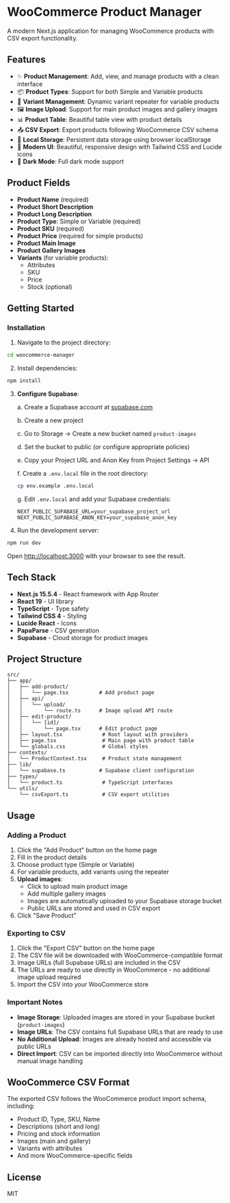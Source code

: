 # WooCommerce Product Manager

A modern Next.js application for managing WooCommerce products with CSV export functionality.

## Features

- ✨ **Product Management**: Add, view, and manage products with a clean interface
- 📦 **Product Types**: Support for both Simple and Variable products
- 🔄 **Variant Management**: Dynamic variant repeater for variable products
- 🖼️ **Image Upload**: Support for main product images and gallery images
- 📊 **Product Table**: Beautiful table view with product details
- 📤 **CSV Export**: Export products following WooCommerce CSV schema
- 💾 **Local Storage**: Persistent data storage using browser localStorage
- 🎨 **Modern UI**: Beautiful, responsive design with Tailwind CSS and Lucide icons
- 🌙 **Dark Mode**: Full dark mode support

## Product Fields

- **Product Name** (required)
- **Product Short Description**
- **Product Long Description**
- **Product Type**: Simple or Variable (required)
- **Product SKU** (required)
- **Product Price** (required for simple products)
- **Product Main Image**
- **Product Gallery Images**
- **Variants** (for variable products):
  - Attributes
  - SKU
  - Price
  - Stock (optional)

## Getting Started

### Installation

1. Navigate to the project directory:
```bash
cd woocommerce-manager
```
2. Install dependencies:
```bash
npm install
```

3. **Configure Supabase**:

   a. Create a Supabase account at [supabase.com](https://supabase.com)

   b. Create a new project

   c. Go to Storage → Create a new bucket named `product-images`

   d. Set the bucket to public (or configure appropriate policies)
   
   e. Copy your Project URL and Anon Key from Project Settings → API
   
   f. Create a `.env.local` file in the root directory:
   ```bash
   cp env.example .env.local
   ```
   
   g. Edit `.env.local` and add your Supabase credentials:
   ```env
   NEXT_PUBLIC_SUPABASE_URL=your_supabase_project_url
   NEXT_PUBLIC_SUPABASE_ANON_KEY=your_supabase_anon_key
   ```

4. Run the development server:
```bash
npm run dev
```

Open [http://localhost:3000](http://localhost:3000) with your browser to see the result.

## Tech Stack

- **Next.js 15.5.4** - React framework with App Router
- **React 19** - UI library
- **TypeScript** - Type safety
- **Tailwind CSS 4** - Styling
- **Lucide React** - Icons
- **PapaParse** - CSV generation
- **Supabase** - Cloud storage for product images

## Project Structure

```
src/
├── app/
│   ├── add-product/
│   │   └── page.tsx          # Add product page
│   ├── api/
│   │   └── upload/
│   │       └── route.ts      # Image upload API route
│   ├── edit-product/
│   │   └── [id]/
│   │       └── page.tsx      # Edit product page
│   ├── layout.tsx             # Root layout with providers
│   ├── page.tsx               # Main page with product table
│   └── globals.css            # Global styles
├── contexts/
│   └── ProductContext.tsx     # Product state management
├── lib/
│   └── supabase.ts           # Supabase client configuration
├── types/
│   └── product.ts             # TypeScript interfaces
└── utils/
    └── csvExport.ts           # CSV export utilities
```

## Usage

### Adding a Product

1. Click the "Add Product" button on the home page
2. Fill in the product details
3. Choose product type (Simple or Variable)
4. For variable products, add variants using the repeater
5. **Upload images**:
   - Click to upload main product image
   - Add multiple gallery images
   - Images are automatically uploaded to your Supabase storage bucket
   - Public URLs are stored and used in CSV export
6. Click "Save Product"

### Exporting to CSV

1. Click the "Export CSV" button on the home page
2. The CSV file will be downloaded with WooCommerce-compatible format
3. Image URLs (full Supabase URLs) are included in the CSV
4. The URLs are ready to use directly in WooCommerce - no additional image upload required
6. Import the CSV into your WooCommerce store

### Important Notes

- **Image Storage**: Uploaded images are stored in your Supabase bucket (`product-images`)
- **Image URLs**: The CSV contains full Supabase URLs that are ready to use
- **No Additional Upload**: Images are already hosted and accessible via public URLs
- **Direct Import**: CSV can be imported directly into WooCommerce without manual image handling

## WooCommerce CSV Format

The exported CSV follows the WooCommerce product import schema, including:
- Product ID, Type, SKU, Name
- Descriptions (short and long)
- Pricing and stock information
- Images (main and gallery)
- Variants with attributes
- And more WooCommerce-specific fields

## License

MIT
